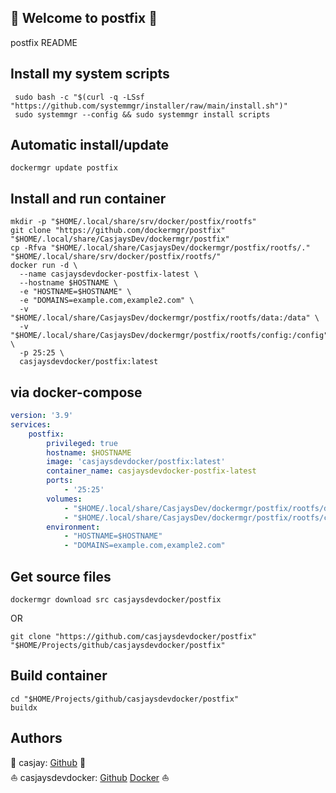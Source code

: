 ## 👋 Welcome to postfix 🚀  

postfix README  
  
  
## Install my system scripts  

```shell
 sudo bash -c "$(curl -q -LSsf "https://github.com/systemmgr/installer/raw/main/install.sh")"
 sudo systemmgr --config && sudo systemmgr install scripts  
```
  
## Automatic install/update  
  
```shell
dockermgr update postfix
```
  
## Install and run container
  
```shell
mkdir -p "$HOME/.local/share/srv/docker/postfix/rootfs"
git clone "https://github.com/dockermgr/postfix" "$HOME/.local/share/CasjaysDev/dockermgr/postfix"
cp -Rfva "$HOME/.local/share/CasjaysDev/dockermgr/postfix/rootfs/." "$HOME/.local/share/srv/docker/postfix/rootfs/"
docker run -d \
  --name casjaysdevdocker-postfix-latest \
  --hostname $HOSTNAME \
  -e "HOSTNAME=$HOSTNAME" \
  -e "DOMAINS=example.com,example2.com" \
  -v "$HOME/.local/share/CasjaysDev/dockermgr/postfix/rootfs/data:/data" \
  -v "$HOME/.local/share/CasjaysDev/dockermgr/postfix/rootfs/config:/config" \
  -p 25:25 \
  casjaysdevdocker/postfix:latest
```
  
## via docker-compose  
  
```yaml
version: '3.9'
services:
    postfix:
        privileged: true
        hostname: $HOSTNAME
        image: 'casjaysdevdocker/postfix:latest'
        container_name: casjaysdevdocker-postfix-latest
        ports:
            - '25:25'
        volumes:
            - "$HOME/.local/share/CasjaysDev/dockermgr/postfix/rootfs/data:/data"
            - "$HOME/.local/share/CasjaysDev/dockermgr/postfix/rootfs/config:/config"
        environment:
            - "HOSTNAME=$HOSTNAME"
            - "DOMAINS=example.com,example2.com"
```
  
## Get source files  
  
```shell
dockermgr download src casjaysdevdocker/postfix
```
  
OR
  
```shell
git clone "https://github.com/casjaysdevdocker/postfix" "$HOME/Projects/github/casjaysdevdocker/postfix"
```
  
## Build container  
  
```shell
cd "$HOME/Projects/github/casjaysdevdocker/postfix"
buildx 
```
  
## Authors  
  
🤖 casjay: [Github](https://github.com/casjay) 🤖  
⛵ casjaysdevdocker: [Github](https://github.com/casjaysdevdocker) [Docker](https://hub.docker.com/u/casjaysdevdocker) ⛵  
